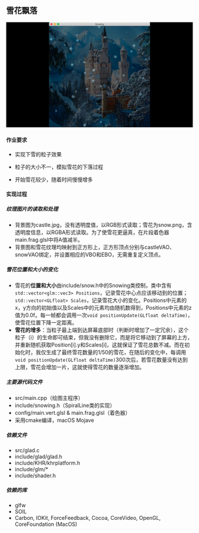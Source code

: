 ## 雪花飘落

![](demo.gif)

#### 作业要求

* 实现下雪的粒子效果
* 粒子的大小不一，模拟雪花的下落过程

* 开始雪花较少，随着时间慢慢增多

#### 实现过程

##### 纹理图片的读取和处理

* 背景图为castle.jpg，没有透明度值，以RGB形式读取；雪花为snow.png，含透明度信息，以RGBA形式读取。为了使雪花更逼真，在片段着色器main.frag.glsl中将A值减半。
* 背景图和雪花纹理均映射到正方形上，正方形顶点分别与castleVAO、snowVAO绑定，并设置相应的VBO和EBO，无需重复定义顶点。

##### 雪花位置和大小的变化

* 雪花的**位置和大小**由include/snow.h中的Snowing类控制，类中含有`std::vector<glm::vec3> Positions`，记录雪花中心点应该移动到的位置；`std::vector<GLfloat> Scales`，记录雪花大小的变化。Positions中元素的x，y方向的初始值以及Scales中的元素均由随机数得到，Positions中元素的z值为0.0f。每一帧都会调用一次`void positionUpdate(GLfloat deltaTime)`，使雪花位置下降一定距离。
* **雪花的增多**：当粒子最上端到达屏幕底部时（判断时增加了一定冗余），这个粒子（i）的生命即可结束，但我没有删除它，而是将它移动到了屏幕的上方，并重新随机获取Position[i].y和Scales[i]，这就保证了雪花总数不减。而在初始化时，我仅生成了最终雪花数量的1/50的雪花，在随后的变化中，每调用`void positionUpdate(GLfloat deltaTime)`300次后，若雪花数量没有达到上限，雪花会增加一片，这就使得雪花的数量逐渐增加。

##### 主要源代码文件

- src/main.cpp（绘图主程序）
- include/snowing.h（SpiralLine类的实现）
- config/main.vert.glsl & main.frag.glsl（着色器）
- 采用cmake编译，macOS Mojave

##### 依赖文件

* src/glad.c
* include/glad/glad.h
* include/KHR/khrplatform.h
* include/glm/*
* include/shader.h

##### 依赖的库

* glfw
* SOIL
* Carbon, IOKit, ForceFeedback, Cocoa, CoreVideo, OpenGL, CoreFoundation (MacOS)


